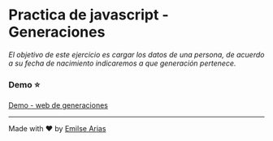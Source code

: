 # Practica de javascript - Generaciones

*El objetivo de este ejercicio es cargar los datos de una persona, de acuerdo a su fecha de nacimiento indicaremos a que generación pertenece.*

### Demo ⭐

[Demo - web de generaciones](https://rollingcodeschool.github.io/2-generaciones/)


___

Made with ❤️ by [Emilse Arias](https://github.com/earias08)
